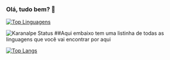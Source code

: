 ### Olá, tudo bem? 👋

[![Top Linguagens](https://github-readme-stats.vercel.app/api/top-langs/?username=SamuelvLopes&layout=compact)](https://github.com/SamuelvLopes)


![Karanalpe Status](https://github-readme-stats.vercel.app/api?username=SamuelvLopes&show_icons=true)
##Aqui embaixo tem uma listinha de todas as linguagens que você vai encontrar por aqui

[![Top Langs](https://github-readme-stats.vercel.app/api/top-langs/?username=SamuelvLopes&langs_count=20)](https://github.com/SamuelvLopes)
